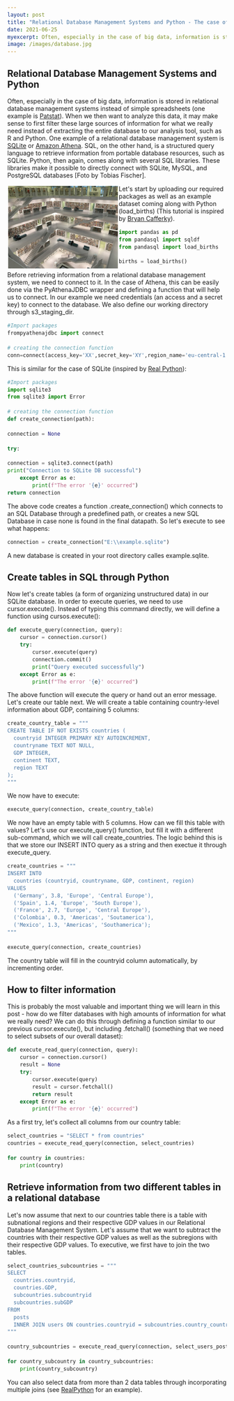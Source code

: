 ```yaml
---
layout: post
title: "Relational Database Management Systems and Python - The case of SQL "
date: 2021-06-25
myexcerpt: Often, especially in the case of big data, information is stored in relational database management systems. How can access information saved in these systems through Python? How can we take advantage of this data structure to extract only the information we really need to be more data-efficient? 
image: /images/database.jpg
---
```


## Relational Database Management Systems and Python 

Often, especially in the case of big data, information is stored in relational database management systems instead of simple spreadsheets (one example is [Patstat](https://www.epo.org/searching-for-patents/business/patstat.html)). When we then want to analyze this data, it may make sense to first filter these large sources of information for what we really need instead of extracting the entire database to our analysis tool, such as R and Python. One example of a relational database management system is [SQLite](https://www.sqlite.org/index.html) or [Amazon Athena](https://aws.amazon.com/athena/?nc=sn&loc=0&whats-new-cards.sort-by=item.additionalFields.postDateTime&whats-new-cards.sort-order=desc). SQL, on the other hand, is a structured query language to retrieve information from portable database resources, such as SQLite. Python, then again, comes along with several SQL libraries. These libraries make it possible to directly connect with SQLite, MySQL, and PostgreSQL databases [Foto by Tobias Fischer]. 

<img src="/images/database.jpg" alt="database" style="float:left;margin: 2px 2px 2px 2px;max-width:50%;"/>

Let's start by uploading our required packages as well as an example dataset coming along with Python (load_births) (This tutorial is inspired by [Bryan Cafferky](https://www.youtube.com/watch?v=xY54Emo8rQM)). 

```python
import pandas as pd
from pandasql import sqldf 
from pandasql import load_births

births = load_births()
```

Before retrieving information from a relational database management system, we need to connect to it. In the case of Athena, this can be easily done via the PyAthenaJDBC wrapper and defining a function that will help us to connect. In our example we need credentials (an access and a secret key) to connect to the database. We also define our working directory through s3_staging_dir. 

```python
#Import packages
frompyathenajdbc import connect

# creating the connection function
conn=connect(access_key='XX',secret_key='XY',region_name='eu-central-1',schema_name='default',s3_staging_dir='s3://aws-athena-query-results-980872539443-eu-central-1/')
```
This is similar for the case of SQLite (inspired by [Real Python](https://realpython.com/python-sql-libraries/)): 

```python
#Import packages
import sqlite3
from sqlite3 import Error

# creating the connection function
def create_connection(path):

connection = None

try:

connection = sqlite3.connect(path)
print("Connection to SQLite DB successful")
    except Error as e:
        print(f"The error '{e}' occurred")
return connection
```

The above code creates a function .create_connection() which connects to an SQL Database through a predefined path, or creates a new SQL Database in case none is found in the final datapath. So let's execute to see what happens: 

```python
connection = create_connection("E:\\example.sqlite")
```
A new database is created in your root directory calles example.sqlite. 

## Create tables in SQL through Python 

Now let's create tables (a form of organizing unstructured data) in our SQLite database. In order to execute queries, we need to use cursor.execute(). Instead of typing this command directly, we will define a function using cursos.execute(): 

```python
def execute_query(connection, query):
    cursor = connection.cursor()
    try:
        cursor.execute(query)
        connection.commit()
        print("Query executed successfully")
    except Error as e:
        print(f"The error '{e}' occurred")
```
The above function will execute the query or hand out an error message. Let's create our table next. We will create a table containing country-level information about GDP, containing 5 columns: 

```python
create_country_table = """
CREATE TABLE IF NOT EXISTS countries (
  countryid INTEGER PRIMARY KEY AUTOINCREMENT,
  countryname TEXT NOT NULL,
  GDP INTEGER,
  continent TEXT,
  region TEXT
);
"""
```
We now have to execute: 

```python
execute_query(connection, create_country_table)  
```
We now have an empty table with 5 columns. How can we fill this table with values? Let's use our execute_query() function, but fill it with a different sub-command, which we will call create_countries. The logic behind this is that we store our INSERT INTO query as a string and then exectue it through execute_query. 

```python
create_countries = """
INSERT INTO
  countries (countryid, countryname, GDP, continent, region)
VALUES
  ('Germany', 3.8, 'Europe', 'Central Europe'),
  ('Spain', 1.4, 'Europe', 'South Europe'),
  ('France', 2.7, 'Europe', 'Central Europe'),
  ('Colombia', 0.3, 'Americas', 'Soutamerica'),
  ('Mexico', 1.3, 'Americas', 'Southamerica');
"""

execute_query(connection, create_countries)   
````
The country table will fill in the countryid column automatically, by incrementing order. 

## How to filter information

This is probably the most valuable and important thing we will learn in this post - how do we filter databases with high amounts of information for what we really need? We can do this through defining a function similar to our previous cursor.execute(), but including .fetchall() (something that we need to select subsets of our overall dataset): 

```python
def execute_read_query(connection, query):
    cursor = connection.cursor()
    result = None
    try:
        cursor.execute(query)
        result = cursor.fetchall()
        return result
    except Error as e:
        print(f"The error '{e}' occurred")
```

As a first try, let's collect all columns from our country table: 

```python
select_countries = "SELECT * from countries"
countries = execute_read_query(connection, select_countries)

for country in countries:
    print(country)
```

## Retrieve information from two different tables in a relational database

Let's now assume that next to our countries table there is a table with subnational regions and their respective GDP values in our Relational Database Management System. Let's assume that we want to subtract the countries with their respective GDP values as well as the subregions with their respective GDP values. To executive, we first have to join the two tables. 

```python
select_countries_subcountries = """
SELECT
  countries.countryid,
  countries.GDP,
  subcountries.subcountryid
  subcountries.subGDP
FROM
  posts
  INNER JOIN users ON countries.countryid = subcountries.country_countryid
"""

country_subcountries = execute_read_query(connection, select_users_posts)

for country_subcountry in country_subcountries:
    print(country_subcountry)
```
You can also select data from more than 2 data tables through incorporating multiple joins (see [RealPython](https://realpython.com/python-sql-libraries/) for an example). 

